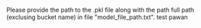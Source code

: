 Please provide the path to the .pkl file along with the path full path (exclusing bucket name) in file "model_file_path.txt".
test pawan
